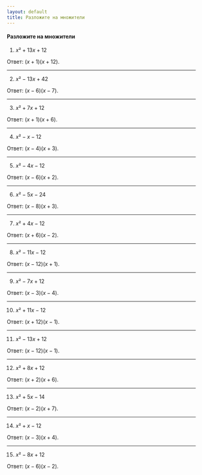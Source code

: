 ```yaml
---
layout: default
title: Разложите на множители
---
```


#### Разложите на множители

1) $x² + 13x + 12$

Ответ: $(x + 1)(x + 12)$.

--- ---

2) $x² - 13x + 42$

Ответ: $(x - 6)(x -7)$.

--- ---

3) $x² + 7x + 12$

Ответ: $(x + 1)(x + 6)$.

--- ---

4) $x² - x - 12$

Ответ: $(x - 4)(x + 3)$.

--- ---

5) $x² - 4x - 12$

Ответ: $(x -6)(x + 2)$.

--- ---

6) $x² - 5x - 24$

Ответ: $(x - 8)(x + 3)$.

--- ---

7) $x² + 4x - 12$

Ответ: $(x + 6)(x - 2)$.

--- ---

8) $x² - 11x - 12$

Ответ: $(x -12 )(x + 1)$.

--- ---

9) $x² - 7x + 12$

Ответ: $(x - 3)(x - 4)$.

--- ---

10) $x² + 11x - 12$

Ответ: $(x + 12)(x - 1)$.

--- ---

11) $x² - 13x + 12$

Ответ: $(x - 12)(x - 1)$.

--- ---

12) $x² + 8x + 12$

Ответ: $(x + 2)(x + 6)$.

--- ---

13) $x² + 5x - 14$

Ответ: $(x -2)(x + 7)$.

--- ---

14) $x² + x - 12$

Ответ: $(x -3)(x + 4)$.

--- ---

15) $x² - 8x + 12$

Ответ: $(x - 6)(x - 2)$.
